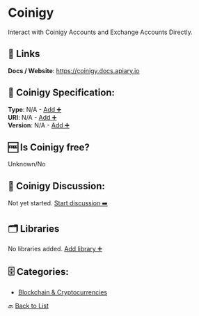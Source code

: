 # Coinigy

Interact with Coinigy Accounts and Exchange Accounts Directly.

##  🔗 Links
**Docs / Website**: https://coinigy.docs.apiary.io

## 🧬 Coinigy Specification:
**Type**: N/A - [Add ➕](https://github.com/apis-list/apis-list/edit/main/apis/coinigy/coinigy.yaml)  
**URI**: N/A - [Add ➕](https://github.com/apis-list/apis-list/edit/main/apis/coinigy/coinigy.yaml)  
**Version**: N/A - [Add ➕](https://github.com/apis-list/apis-list/edit/main/apis/coinigy/coinigy.yaml)

## 🆓 Is Coinigy free?
 Unknown/No 

## 💬 Coinigy Discussion:
Not yet started. [Start discussion ➡️](https://github.com/apis-list/apis-list/discussions/new)

## 🗂️ Libraries

No libraries added. [Add library ➕](https://github.com/apis-list/apis-list/edit/main/apis/coinigy/coinigy.yaml)    


## 🗄️ Categories:
- [Blockchain & Cryptocurrencies](https://github.com/apis-list/apis-list#blockchain--cryptocurrencies-)

🔙  [Back to List](https://github.com/apis-list/apis-list)
